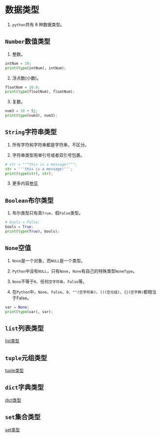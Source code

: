 # 数据类型

1. `python`共有 8 种数据类型。

## `Number`数值类型

1. 整数。
```python
intNum = 10;
print(type(intNum), intNum);
```

2. 浮点数(小数)。
```python
floatNum = 10.0;
print(type(floatNum), floatNum);
```

3. 复数。
```python
num3 = 10 + 5j;
print(type(num3), num3);
```

## `String`字符串类型

1. 所有字符和字符串都是字符串，不区分。

2. 字符串类型用单引号或者双引号包裹。

```python
# str = """this is a message!""";
str = '''this is a message!''';
print(type(str), str);
```

3. 更多内容[参见](./07-字符串.md)

## `Boolean`布尔类型

1. 布尔类型只有真`True`、假`False`类型。

```python
# bools = False;
bools = True;
print(type(True), bools);
```

## `None`空值

1. `None`是一个对象，而`NULL`是一个类型。

2. `Python`中没有`NULL`，只有`None`，`None`有自己的特殊类型`NoneType`。

3. `None`不等于`0`、任何`空字符串`、`False`等。

4. 在`Python`中，`None`、`False`、`0`、`""(空字符串)`、`()(空元组)`、`{}(空字典)`都相当于False。

```python
var = None;
print(type(var), var);
```

## `list`列表类型

[list类型](./08-list-列表.md)

## `tuple`元组类型

[tuple类型](./09-tuple-元组.md)

## `dict`字典类型

[dict类型](./10-dict-字典.md)

## `set`集合类型

[set类型](./11-set-集合.md)